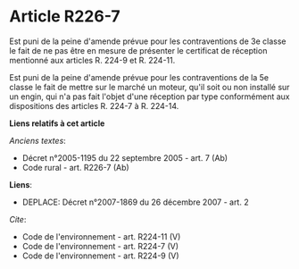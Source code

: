 # Article R226-7

Est puni de la peine d'amende prévue pour les contraventions de 3e classe le fait de ne pas être en mesure de présenter le
certificat de réception mentionné aux articles R. 224-9 et R. 224-11. 

Est puni de la peine d'amende prévue pour les contraventions de la 5e classe le fait de mettre sur le marché un moteur, qu'il
soit ou non installé sur un engin, qui n'a pas fait l'objet d'une réception par type conformément aux dispositions des
articles R. 224-7 à R. 224-14.

**Liens relatifs à cet article**

_Anciens textes_:

  - Décret n°2005-1195 du 22 septembre 2005 - art. 7 (Ab)
  - Code rural - art. R226-7 (Ab)

**Liens**:

  - DEPLACE: Décret n°2007-1869 du 26 décembre 2007 - art. 2

_Cite_:

  - Code de l'environnement - art. R224-11 (V)
  - Code de l'environnement - art. R224-7 (V)
  - Code de l'environnement - art. R224-9 (V)
